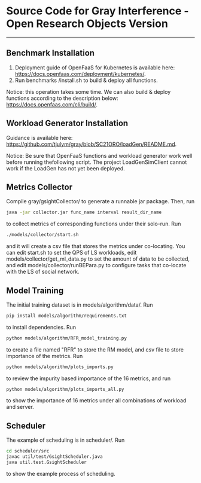 # Source Code for Gray Interference - Open Research Objects Version
---
## Benchmark Installation
1. Deployment guide of OpenFaaS for Kubernetes is available here: https://docs.openfaas.com/deployment/kubernetes/.
2. Run benchmarks /install.sh to build & deploy all functions.

Notice: this operation takes some time.
We can also build & deploy functions according to the description below: https://docs.openfaas.com/cli/build/.

## Workload Generator Installation
Guidance is available here: https://github.com/tjulym/gray/blob/SC21ORO/loadGen/README.md.

Notice: Be sure that OpenFaaS functions and workload generator work well before running thefollowing script. The project LoadGenSimClient cannot work if the LoadGen has not yet been deployed.

## Metrics Collector
Compile gray/gsightCollector/ to generate a runnable jar package. Then, run
```bash
java -jar collector.jar func_name interval result_dir_name 
```
to collect metrics of corresponding functions under their solo-run. Run 
```bash
./models/collector/start.sh
```
and it will create a csv file that stores the metrics under co-locating. You can edit start.sh to set the QPS of LS workloads, edit models/collector/get_ml_data.py to set the amount of data to be collected, and edit models/collector/runBEPara.py to configure tasks that co-locate with the LS of social network.

## Model Training
The initial training dataset is in models/algorithm/data/. Run
```bash
pip install models/algorithm/requirements.txt
```
to install dependencies. Run 
```bash
python models/algorithm/RFR_model_training.py
```
to create a file named "RFR" to store the RM model, and csv file to store importance of the metrics.
Run 
```bash
python models/algorithm/plots_imports.py
```
to review the impurity based importance of the 16 metrics, and run 
```bash
python models/algorithm/plots_imports_all.py
```
to show the importance of 16 metrics under all combinations of workload and server.

## Scheduler
The example of scheduling is in scheduler/. Run
```bash
cd scheduler/src
javac util/test/GsightScheduler.java
java util.test.GsightScheduler
```
to show the example process of scheduling.
